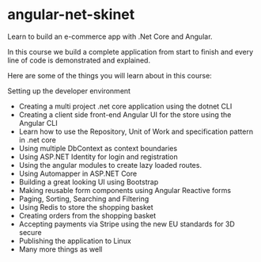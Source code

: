 # angular-net-skinet
Learn to build an e-commerce app with .Net Core and Angular.

In this course we build a complete application from start to finish and every line of code is demonstrated and explained.

Here are some of the things you will learn about in this course:

Setting up the developer environment
- Creating a multi project .net core application using the dotnet CLI
- Creating a client side front-end Angular UI for the store using the Angular CLI
- Learn how to use the Repository, Unit of Work and specification pattern in .net core
- Using multiple DbContext as context boundaries
- Using ASP.NET Identity for login and registration
- Using the angular modules to create lazy loaded routes.
- Using Automapper in ASP.NET Core
- Building a great looking UI using Bootstrap
- Making reusable form components using Angular Reactive forms
- Paging, Sorting, Searching and Filtering
- Using Redis to store the shopping basket
- Creating orders from the shopping basket
- Accepting payments via Stripe using the new EU standards for 3D secure
- Publishing the application to Linux
- Many more things as well
